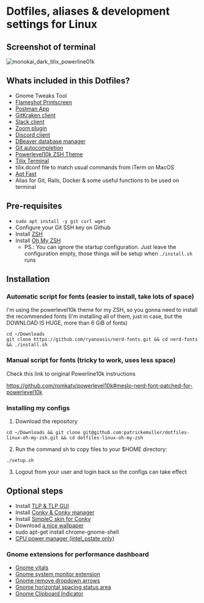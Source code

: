 # Dotfiles, aliases & development settings for Linux

## Screenshot of terminal

![monokai_dark_tilix_powerline01k](https://user-images.githubusercontent.com/1644530/81022753-ceff9c80-8e44-11ea-85d3-acf618fbd9e5.png)

## Whats included in this Dotfiles?

- Gnome Tweaks Tool
- [Flameshot Printscreen](https://flameshot.js.org/)
- [Postman App](https://www.postman.com/downloads/)
- [GitKraken client](https://www.gitkraken.com/download)
- [Slack client](https://slack.com/intl/pt-br/downloads/linux)
- [Zoom plugin](https://zoom.us/download)
- [Discord client](https://discord.com/new/download)
- [DBeaver database manager](https://dbeaver.io/download/?start&os=linux&arch=x86_64&dist=deb)
- [Git autocompletion](https://raw.githubusercontent.com/git/git/master/contrib/completion/git-completion.bash)
- [Powerlevel10k ZSH Theme](https://github.com/romkatv/powerlevel10k)
- [Tilix Terminal](https://gnunn1.github.io/tilix-web)
- tilix.dconf file to match usual commands from iTerm on MacOS
- [Apt Fast](http://patrickemuller.com/posts/installing-apt-fast-on-ubuntu)
- Alias for Git, Rails, Docker & some useful functions to be used on terminal

## Pre-requisites

- `sudo apt install -y git curl wget`
- Configure your Git SSH key on Github
- Install [ZSH](https://github.com/ohmyzsh/ohmyzsh/wiki/Installing-ZSH)
- Install [Oh My ZSH](https://github.com/ohmyzsh/ohmyzsh)
  - PS.: You can ignore the startup configuration. Just leave the configuration empty, those things will be setup when `./install.sh` runs

## Installation

### Automatic script for fonts (easier to install, take lots of space)

I'm using the powerlevel10k theme for my ZSH, so you gonna need to install the recommended fonts (I'm installing all
of them, just in case, but the DOWNLOAD IS HUGE, more than 6 GiB of fonts)

```shell
cd ~/Downloads
git clone https://github.com/ryanoasis/nerd-fonts.git && cd nerd-fonts && ./install.sh
```

### Manual script for fonts (tricky to work, uses less space)

Check this link to original Powerline10k instructions

https://github.com/romkatv/powerlevel10k#meslo-nerd-font-patched-for-powerlevel10k


### Installing my configs

1. Download the repository
```shell
cd ~/Downloads && git clone git@github.com:patrickemuller/dotfiles-linux-oh-my-zsh.git && cd dotfiles-linux-oh-my-zsh
```

2. Run the command sh to copy files to your $HOME directory:

```shell
./setup.sh
```

3. Logout from your user and login back so the configs can take effect

## Optional steps

- Install [TLP & TLP GUI](http://patrickemuller.com/posts/tlp-config-file-for-intel-processors)
- Install [Conky & Conky manager](https://github.com/patrickemuller/dotfiles-linux-oh-my-zsh/wiki/Conky-Manager)
- Install [SimpleC skin for Conky](https://github.com/patrickemuller/conky-simplec-one)
- Download [a nice wallpaper](https://wallpaperflare.com)
- sudo apt-get install chrome-gnome-shell
- [CPU power manager (intel_pstate only)](https://extensions.gnome.org/extension/945/cpu-power-manager/)

### Gnome extensions for performance dashboard
- [Gnome vitals](https://extensions.gnome.org/extension/1460/vitals/)
- [Gnome system monitor extension](https://github.com/paradoxxxzero/gnome-shell-system-monitor-applet)
- [Gnome remove dropdown arrows](https://extensions.gnome.org/extension/800/remove-dropdown-arrows/)
- [Gnome horizontal spacing status area](https://extensions.gnome.org/extension/355/status-area-horizontal-spacing/)
- [Gnome Clipboard Indicator](https://extensions.gnome.org/extension/779/clipboard-indicator/)
